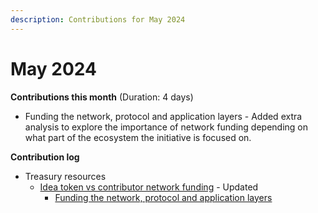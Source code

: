 ```yaml
---
description: Contributions for May 2024
---
```


# May 2024

**Contributions this month** (Duration: 4 days)

* Funding the network, protocol and application layers - Added extra analysis to explore the importance of network funding depending on what part of the ecosystem the initiative is focused on.&#x20;



**Contribution log**

* Treasury resources
  * [Idea token vs contributor network funding](https://docs.treasuries.co/funding/idea-token-vs-contributor-network-funding) - Updated
    * [Funding the network, protocol and application layers](https://docs.treasuries.co/funding/idea-token-vs-contributor-network-funding/funding-the-network-protocol-and-application-layers)
